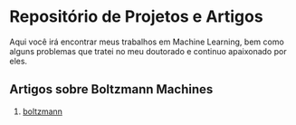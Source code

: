 # Repositório de Projetos e Artigos

Aqui você irá encontrar meus trabalhos em Machine Learning, bem como alguns problemas que tratei no meu doutorado e continuo apaixonado por eles.

## Artigos sobre Boltzmann Machines

1. [boltzmann](/articles/boltzmann_machines_01.md)